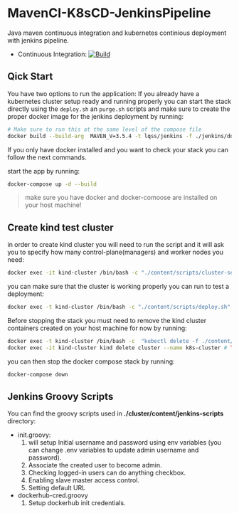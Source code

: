 
# MavenCI-K8sCD-JenkinsPipeline
Java maven continuous integration and kubernetes continious deployment with jenkins pipeline.
* Continuous Integration: [![Build](https://github.com/LQss11/MavenCI-K8sCD-JenkinsPipeline/actions/workflows/docker-env.yaml/badge.svg?branch=main)](https://github.com/LQss11/MavenCI-K8sCD-JenkinsPipeline/actions/workflows/docker-env.yaml)
## Qick Start
You have two options to run the application:
If you already have a kubernetes cluster setup ready and running properly you can start the stack directly using the `deploy.sh` an `purge.sh` scripts and make sure to create the proper docker image for the jenkins deployment by running:
```sh
# Make sure to run this at the same level of the compose file
docker build --build-arg  MAVEN_V=3.5.4 -t lqss/jenkins -f ./jenkins/dockerfile .
```

If you only have docker installed and you want to check your stack you can follow the next commands.

start the app by running:
```sh
docker-compose up -d --build
```
> make sure you have docker and docker-comoose are installed on your host machine!

## Create kind test cluster
in order to create kind cluster you will need to run the script and it will ask you to specify how many control-plane(managers) and worker nodes you need:
```sh
docker exec -it kind-cluster /bin/bash -c "./content/scripts/cluster-setup.sh"
```
you can make sure that the cluster is working properly you can run to test a deployment:
```sh
docker exec -t kind-cluster /bin/bash -c "./content/scripts/deploy.sh"
```
Before stopping the stack you must need to remove the kind cluster containers created on your host machine for now by running:
```sh
docker exec -t kind-cluster /bin/bash -c  "kubectl delete -f ./content/stack/devops-cicd/namespace.yaml" # Delete deployed resources by specified ns
docker exec -it kind-cluster kind delete cluster --name k8s-cluster # TODO add task on SIGTERM
``` 
you can then stop the docker compose stack by running:
```sh
docker-compose down
```
## Jenkins Groovy Scripts 
You can find the groovy scripts used in **./cluster/content/jenkins-scripts** directory:

- init.groovy: 
  1. will setup Initial username and password using env variables (you can change .env variables to update admin username and password).
  2. Associate the created user to become admin.
  3. Checking logged-in users can do anything checkbox.
  4. Enabling slave master access control.
  5. Setting default URL
- dockerhub-cred.groovy
  1. Setup dockerhub init credentials.